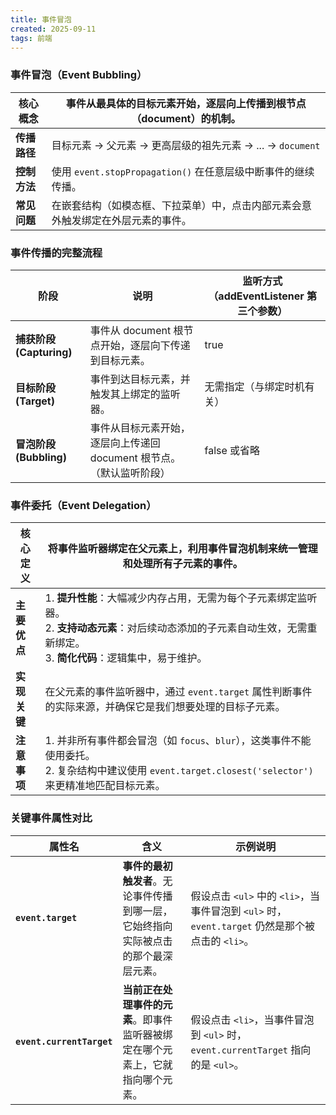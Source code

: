 ```yaml
---
title: 事件冒泡
created: 2025-09-11
tags: 前端
---
```


### 事件冒泡（Event Bubbling）

| **核心概念** | 事件从最具体的目标元素开始，逐层向上传播到根节点（document）的机制。 |
| ---------------- | ------------------------------------------------------------------------------------------------ |
| **传播路径** | 目标元素 → 父元素 → 更高层级的祖先元素 → ... → `document` |
| **控制方法** | 使用 `event.stopPropagation()` 在任意层级中断事件的继续传播。 |
| **常见问题** | 在嵌套结构（如模态框、下拉菜单）中，点击内部元素会意外触发绑定在外层元素的事件。 |

### 事件传播的完整流程


| **阶段**               | **说明**                                        | **监听方式（addEventListener 第三个参数）**     |
| -------------------- | --------------------------------------------- | ------------------------------------ |
| **捕获阶段 (Capturing)** | 事件从 document 根节点开始，逐层向下传递到目标元素。               | true                                 |
| **目标阶段 (Target)**    | 事件到达目标元素，并触发其上绑定的监听器。                         | 无需指定（与绑定时机有关）                        |
| **冒泡阶段 (Bubbling)**  | 事件从目标元素开始，逐层向上传递回 document 根节点。（默认监听阶段）       | false 或省略                            |

### 事件委托（Event Delegation）

| **核心定义** | 将事件监听器绑定在父元素上，利用事件冒泡机制来统一管理和处理所有子元素的事件。 |
| ---------------- | ---------------------------------------------------------------------------------------------------- |
| **主要优点** | 1. **提升性能**：大幅减少内存占用，无需为每个子元素绑定监听器。<br>2. **支持动态元素**：对后续动态添加的子元素自动生效，无需重新绑定。<br>3. **简化代码**：逻辑集中，易于维护。 |
| **实现关键** | 在父元素的事件监听器中，通过 `event.target` 属性判断事件的实际来源，并确保它是我们想要处理的目标子元素。 |
| **注意事项** | 1. 并非所有事件都会冒泡（如 `focus`、`blur`），这类事件不能使用委托。<br>2. 复杂结构中建议使用 `event.target.closest('selector')` 来更精准地匹配目标元素。 |

### 关键事件属性对比

| **属性名** | **含义** | **示例说明** |
| --------------------- | ---------------------------------------------------------------------------- | ---------------------------------------------------------------------------- |
| **`event.target`** | **事件的最初触发者**。无论事件传播到哪一层，它始终指向实际被点击的那个最深层元素。 | 假设点击 `<ul>` 中的 `<li>`，当事件冒泡到 `<ul>` 时，`event.target` 仍然是那个被点击的 `<li>`。 |
| **`event.currentTarget`** | **当前正在处理事件的元素**。即事件监听器被绑定在哪个元素上，它就指向哪个元素。 | 假设点击 `<li>`，当事件冒泡到 `<ul>` 时，`event.currentTarget` 指向的是 `<ul>`。 |
